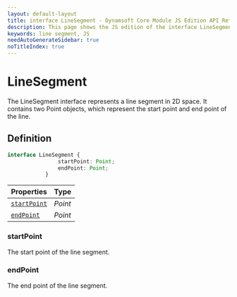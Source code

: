 ```yaml
---
layout: default-layout
title: interface LineSegment - Dynamsoft Core Module JS Edition API Reference
description: This page shows the JS edition of the interface LineSegment in Dynamsoft Core Module.
keywords: line segment, JS
needAutoGenerateSidebar: true
noTitleIndex: true
---
```


# LineSegment

The LineSegment interface represents a line segment in 2D space. It contains two Point objects, which represent the start point and end point of the line.

## Definition

```typescript
interface LineSegment {
                startPoint: Point;
                endPoint: Point;
            } 
```



| Properties | Type |
|---------- | ---- |
| [`startPoint`](#startpoint) | *Point* |
| [`endPoint`](#endpoint) | *Point* |

### startPoint

The start point of the line segment.

### endPoint

The end point of the line segment.
